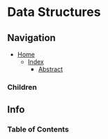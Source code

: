 # Data Structures

## Navigation

* [Home](/README.md)
	* [Index](/docs/Index.md)
		* [Abstract](/src/Abstract/README.md)

### Children

## Info

### Table of Contents